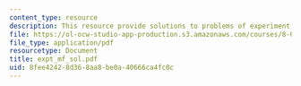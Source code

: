 ```yaml
---
content_type: resource
description: This resource provide solutions to problems of experiment fm.
file: https://ol-ocw-studio-app-production.s3.amazonaws.com/courses/8-01x-physics-i-classical-mechanics-with-an-experimental-focus-fall-2002/8fee42428d368aa8be0a40666ca4fc0c_expt_mf_sol.pdf
file_type: application/pdf
resourcetype: Document
title: expt_mf_sol.pdf
uid: 8fee4242-8d36-8aa8-be0a-40666ca4fc0c
---
```

